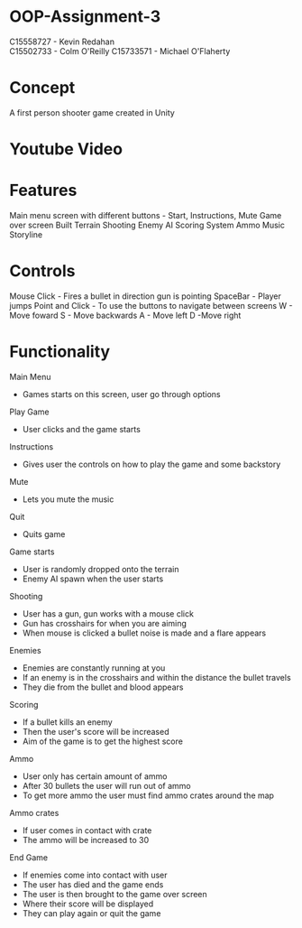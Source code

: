 # OOP-Assignment-3
C15558727 - Kevin Redahan                                   
C15502733 - Colm O'Reilly
C15733571 - Michael O'Flaherty

# Concept
A first person shooter game created in Unity

# Youtube Video


# Features
Main menu screen with different buttons - Start, Instructions, Mute
Game over screen
Built Terrain
Shooting
Enemy AI
Scoring System
Ammo 
Music
Storyline

# Controls
Mouse Click - Fires a bullet in direction gun is pointing
SpaceBar - Player jumps
Point and Click - To use the buttons to navigate between screens
W - Move foward
S - Move backwards
A - Move left
D -Move right

# Functionality

Main Menu
* Games starts on this screen, user go through options

Play Game
* User clicks and the game starts

Instructions
* Gives user the controls on how to play the game and some backstory

Mute
* Lets you mute the music

Quit
* Quits game

Game starts
* User is randomly dropped onto the terrain
* Enemy AI spawn when the user starts

Shooting
* User has a gun, gun works with a mouse click
* Gun has crosshairs for when you are aiming
* When mouse is clicked a bullet noise is made and a flare appears

Enemies
* Enemies are constantly running at you
* If an enemy is in the crosshairs and within the distance the bullet travels
* They die from the bullet and blood appears

Scoring
* If a bullet kills an enemy
* Then the user's score will be increased
* Aim of the game is to get the highest score

Ammo
* User only has certain amount of ammo
* After 30 bullets the user will run out of ammo
* To get more ammo the user must find ammo crates around the map

Ammo crates
* If user comes in contact with crate
* The ammo will be increased to 30

End Game
* If enemies come into contact with user
* The user has died and the game ends
* The user is then brought to the game over screen
* Where their score will be displayed
* They can play again or quit the game




